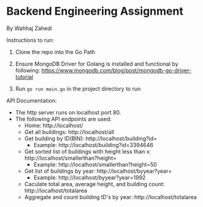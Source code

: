# Backend Engineering Assignment
By Wahhaj Zahedi

Instructions to run:
  1. Clone the repo into the Go Path
  2. Ensure MongoDB Driver for Golang is installed and functional by following: 
  https://www.mongodb.com/blog/post/mongodb-go-driver-tutorial
    
  3. Run ```go run main.go``` in the project directory to run

API Documentation:
  * The http server runs on localhost port 80.
  * The following API endpoints are used:<br />
    * Home: http://localhost/<br />
    * Get all buildings: http://localhost/all <br />
    * Get building by ID(BIN): http://localhost/building?id= <br />
      - Example: http://localhost/building?id=3394646 <br />
    * Get sorted list of buildings with height less than x: http://localhost/smallerthan?height= <br />
      - Example: http://localhost/smallerthan?height=50 <br />
    * Get list of buildings by year: http://localhost/byyear?year= <br />
      - Example: http://localhost/byyear?year=1992 <br />
    * Caculate total area, average height, and building count: http://localhost/totalarea <br />
    * Aggregate and count building ID's by year: http://localhost/totalarea <br />
    
    
